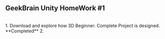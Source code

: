 GeekBrain Unity HomeWork #1
-----------------------------------
<br> 
1. Download and explore how 3D Beginner: Complete Project is designed. **Completed**
2. 
